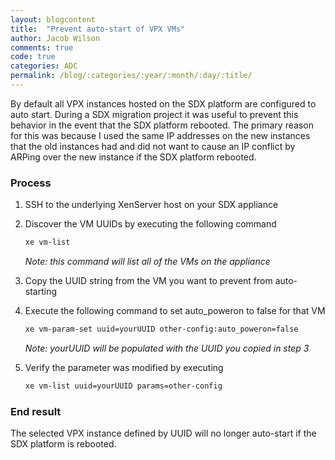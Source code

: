 ```yaml
---
layout: blogcontent
title:  "Prevent auto-start of VPX VMs"
author: Jacob Wilson
comments: true
code: true
categories: ADC
permalink: /blog/:categories/:year/:month/:day/:title/
---
```


By default all VPX instances hosted on the SDX platform are configured to auto start. During a SDX migration project it was useful to prevent this behavior in the event that the SDX platform rebooted. The primary reason for this was because I used the same IP addresses on the new instances that the old instances had and did not want to cause an IP conflict by ARPing over the new instance if the SDX platform rebooted.

### Process

1. SSH to the underlying XenServer host on your SDX appliance

2. Discover the VM UUIDs by executing the following command

    ~~~ bash
    xe vm-list
    ~~~

    *Note: this command will list all of the VMs on the appliance*

3. Copy the UUID string from the VM you want to prevent from auto-starting

4. Execute the following command to set auto_poweron to false for that VM

    ~~~ bash
    xe vm-param-set uuid=yourUUID other-config:auto_poweron=false
    ~~~

    *Note: yourUUID will be populated with the UUID you copied in step 3*

5. Verify the parameter was modified by executing

    ~~~ bash
    xe vm-list uuid=yourUUID params=other-config
    ~~~

### End result

The selected VPX instance defined by UUID will no longer auto-start if the SDX platform is rebooted.
